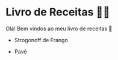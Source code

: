 # Livro de Receitas :woman_cook: 

Olá! Bem vindos ao meu livro de receitas :wave:

- Strogonoff de Frango

- Pavê
